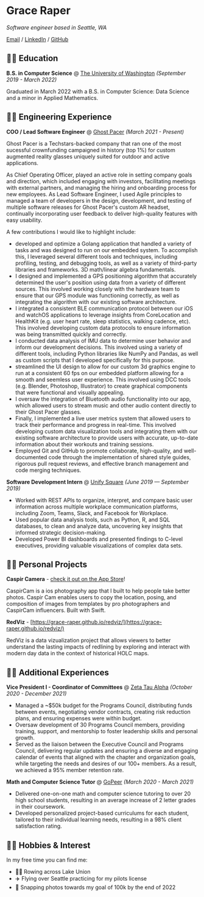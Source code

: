 # Grace Raper

_Software engineer based in Seattle, WA_ <br>

[Email](mailto:graceraper@gmail.com) / [LinkedIn](https://www.linkedin.com/in/graceraper/) / [GitHub](https://github.com/grace-raper/)

## 👩‍🎓 Education

**B.S. in Computer Science** @ [The University of Washington](https://www.cs.washington.edu) _(September 2019 - March 2022)_

Graduated in March 2022 with a B.S. in Computer Science: Data Science and a minor in Applied Mathematics.

## 👩‍💻 Engineering Experience

**COO / Lead Software Engineer** @ [Ghost Pacer](https://www.ghostpacer.com) _(March 2021 - Present)_ <br>

Ghost Pacer is a Techstars-backed company that ran one of the most sucessful crownfunding campaigned in history (top 1%) for custom augmented reality glasses uniquely suited for outdoor and active applications. 

As Chief Operating Officer, played an active role in setting company goals and direction, which included engaging with investors, facilitating meetings with external partners, and managing the hiring and onboarding process for new employees. As Lead Software Engineer, I used Agile principles to managed a team of developers in the design, development, and testing of multiple software releases for Ghost Pacer's custom AR headset, continually incorporating user feedback to deliver high-quality features with easy usability.

A few contributions I would like to highlight include: 

* developed and optimize a Golang application that handled a variety of tasks and was designed to run on our embedded system. To accomplish this, I leveraged several different tools and techniques, including profiling, testing, and debugging tools, as well as a variety of third-party libraries and frameworks. 3D math/linear algebra fundamentals.
* I designed and implemented a GPS positioning algorithm that accurately determined the user's position using data from a variety of different sources. This involved working closely with the hardware team to ensure that our GPS module was functioning correctly, as well as integrating the algorithm with our existing software architecture.
* I integrated a consistent BLE communication protocol between our iOS and watchOS applications to leverage insights from CoreLocation and HealthKit (e.g. user heart rate, sleep statistics, walking cadence, etc). This involved developing custom data protocols to ensure information was being transmitted quickly and correctly. 
* I conducted data analysis of IMU data to determine user behavior and inform our development decisions. This involved using a variety of different tools, including Python libraries like NumPy and Pandas, as well as custom scripts that I developed specifically for this purpose.
* streamlined the UI design to allow for our custom 3d graphics engine to run at a consistent 60 fps on our embedded platform allowing for a smooth and seemless user experience. This involved using DCC tools (e.g. Blender, Photoshop, Illustrator) to create graphical components that were functional and visually appealing.
* I oversaw the integration of Bluetooth audio functionality into our app, which allowed users to stream music and other audio content directly to their Ghost Pacer glasses.
* Finally, I implemented a live user metrics system that allowed users to track their performance and progress in real-time. This involved developing custom data visualization tools and integrating them with our existing software architecture to provide users with accurate, up-to-date information about their workouts and training sessions.
* Employed Git and GitHub to promote collaborate, high-quality, and well-documented code through the implementation of shared style guides, rigorous pull request reviews, and effective branch management and code merging techniques.

**Software Development Intern** @ [Unify Square](https://www.unifysquare.com) _(June 2019 — September 2019)_
* Worked with REST APIs to organize, interpret, and compare basic user information across multiple workplace communication platforms, including Zoom, Teams, Slack, and Facebook for Workplace.
* Used popular data analysis tools, such as Python, R, and SQL databases, to clean and analyze data, uncovering key insights that informed strategic decision-making.
* Developed Power BI dashboards and presented findings to C-level executives, providing valuable visualizations of complex data sets.

## 👩‍🔧 Personal Projects

**Caspir Camera** - [check it out on the App Store](https://www.apple.com/app-store/)!

CaspirCam is a ios photography app that I built to help people take better photos. Caspir Cam enables users to copy the location, posing, and composition of images from templates by pro photographers and CaspirCam influencers. Built with Swift.


**RedViz** - [https://grace-raper.github.io/redviz/](https://grace-raper.github.io/redviz/)

RedViz is a data vizualization project that allows viewers to better understand the lasting impacts of redlining by exploring and interact with modern day data in the context of historical HOLC maps.

##  💁‍♀️ Additional Experiences
**Vice President I - Coordinator of Committees** @ [Zeta Tau Alpha](https://zetataualpha.org) _(October 2020 - December 2021)_ <br>
* Managed a ~$50k budget for the Programs Council, distributing funds between events, negotiating vendor contracts, creating risk reduction plans, and ensuring expenses were within budget.
* Oversaw development of 30 Programs Council members, providing training, support, and mentorship to foster leadership skills and personal growth.
* Served as the liaison between the Executive Council and Programs Council, delivering regular updates and ensuring a diverse and engaging calendar of events that aligned with the chapter and organization goals, while targeting the needs and desires of our 100+ members. As a result, we achieved a 95% member retention rate.

**Math and Computer Science Tutor** @ [GoPeer](https://gopeer.org) _(March 2020 - March 2021)_ <br>
* Delivered one-on-one math and computer science tutoring to over 20 high school students, resulting in an average increase of 2 letter grades in their coursework.
* Developed personalized project-based curriculums for each student, tailored to their individual learning needs, resulting in a 98% client satisfaction rating.

## 👩‍🎨 Hobbies & Interest
In my free time you can find me:
- 🚣‍♀️ Rowing across Lake Union
- ✈️ Flying over Seattle practicing for my pilots license
- 📸 Snapping photos towards my goal of 100k by the end of 2022
